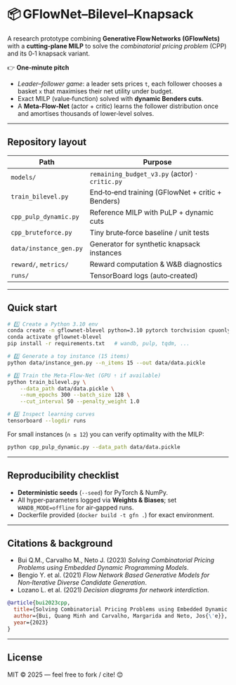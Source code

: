 # 📦 GFlowNet–Bilevel–Knapsack 

A research prototype combining **Generative Flow Networks (GFlowNets)** with a **cutting‑plane MILP** to solve the *combinatorial pricing problem* (CPP) and its 0‑1 knapsack variant.

👉 **One‑minute pitch**
- *Leader–follower game*: a leader sets prices `t`, each follower chooses a basket `x` that maximises their net utility under budget.
- Exact MILP (value‑function) solved with **dynamic Benders cuts**.
- A **Meta‑Flow‑Net** (actor + critic) learns the follower distribution once and amortises thousands of lower‑level solves.

---

## Repository layout

| Path | Purpose |
|------|---------|
| `models/` | `remaining_budget_v3.py` (actor) · `critic.py` |
| `train_bilevel.py` | End‑to‑end training (GFlowNet + critic + Benders) |
| `cpp_pulp_dynamic.py` | Reference MILP with PuLP + dynamic cuts |
| `cpp_bruteforce.py` | Tiny brute‑force baseline / unit tests |
| `data/instance_gen.py` | Generator for synthetic knapsack instances |
| `reward/`, `metrics/` | Reward computation & W&B diagnostics |
| `runs/` | TensorBoard logs (auto‑created) |

---

## Quick start

```bash
# 1️⃣ Create a Python 3.10 env
conda create -n gflownet-blevel python=3.10 pytorch torchvision cpuonly -c pytorch
conda activate gflownet-blevel
pip install -r requirements.txt   # wandb, pulp, tqdm, ...

# 2️⃣ Generate a toy instance (15 items)
python data/instance_gen.py --n_items 15 --out data/data.pickle

# 3️⃣ Train the Meta‑Flow‑Net (GPU ⇡ if available)
python train_bilevel.py \
    --data_path data/data.pickle \
    --num_epochs 300 --batch_size 128 \
    --cut_interval 50 --penalty_weight 1.0

# 4️⃣ Inspect learning curves
tensorboard --logdir runs
```

For small instances (`n ≤ 12`) you can verify optimality with the MILP:
```bash
python cpp_pulp_dynamic.py --data_path data/data.pickle
```

---

## Reproducibility checklist

- **Deterministic seeds** (`--seed`) for PyTorch & NumPy.
- All hyper‑parameters logged via **Weights & Biases**; set `WANDB_MODE=offline` for air‑gapped runs.
- Dockerfile provided (`docker build -t gfn .`) for exact environment.

---

## Citations & background

- Bui Q.M., Carvalho M., Neto J. (2023) *Solving Combinatorial Pricing Problems using Embedded Dynamic Programming Models*.
- Bengio Y. et al. (2021) *Flow Network Based Generative Models for Non‑Iterative Diverse Candidate Generation*.
- Lozano L. et al. (2021) *Decision diagrams for network interdiction*.

```bibtex
@article{bui2023cpp,
  title={Solving Combinatorial Pricing Problems using Embedded Dynamic Programming Models},
  author={Bui, Quang Minh and Carvalho, Margarida and Neto, Jos{\'e}},
  year={2023}
}
```

---

## License

MIT © 2025 — feel free to fork / cite! 😊
